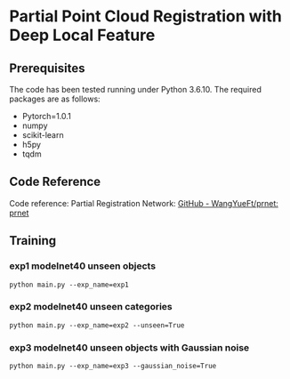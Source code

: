 # Partial Point Cloud Registration with Deep Local Feature
## Prerequisites
The code has been tested running under Python 3.6.10.
The required packages are as follows:
- Pytorch=1.0.1
- numpy
- scikit-learn
- h5py
- tqdm
## Code Reference
Code reference: Partial Registration Network: [GitHub - WangYueFt/prnet: prnet](https://github.com/WangYueFt/prnet)
## Training
### exp1 modelnet40 unseen objects
```shell
python main.py --exp_name=exp1
```
### exp2 modelnet40 unseen categories
```shell
python main.py --exp_name=exp2 --unseen=True
```
### exp3 modelnet40 unseen objects with Gaussian noise
```shell
python main.py --exp_name=exp3 --gaussian_noise=True
```

